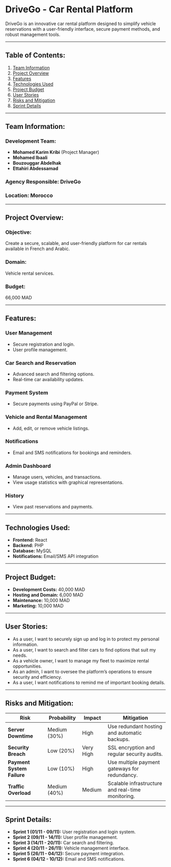 # **DriveGo - Car Rental Platform**

DriveGo is an innovative car rental platform designed to simplify vehicle reservations with a user-friendly interface, secure payment methods, and robust management tools.

---

## **Table of Contents:**

1. [Team Information](#team-information)
2. [Project Overview](#project-overview)
3. [Features](#features)
4. [Technologies Used](#technologies-used)
5. [Project Budget](#project-budget)
6. [User Stories](#user-stories)
7. [Risks and Mitigation](#risks-and-mitigation)
8. [Sprint Details](#sprint-details)

---

## **Team Information:**

### **Development Team:**

- **Mohamed Karim Kribi** (Project Manager)
- **Mohamed Ibaali**
- **Bouzouggar Abdelhak**
- **Ettahiri Abdessamad**

### **Agency Responsible:** DriveGo  
### **Location:** Morocco

---

## **Project Overview:**

### **Objective:**  
Create a secure, scalable, and user-friendly platform for car rentals available in French and Arabic.

### **Domain:**  
Vehicle rental services.

### **Budget:**  
66,000 MAD

---

## **Features:**

### **User Management**
- Secure registration and login.
- User profile management.

### **Car Search and Reservation**
- Advanced search and filtering options.
- Real-time car availability updates.

### **Payment System**
- Secure payments using PayPal or Stripe.

### **Vehicle and Rental Management**
- Add, edit, or remove vehicle listings.

### **Notifications**
- Email and SMS notifications for bookings and reminders.

### **Admin Dashboard**
- Manage users, vehicles, and transactions.
- View usage statistics with graphical representations.

### **History**
- View past reservations and payments.

---

## **Technologies Used:**

- **Frontend:** React
- **Backend:** PHP
- **Database:** MySQL
- **Notifications:** Email/SMS API integration

---

## **Project Budget:**

- **Development Costs:** 40,000 MAD
- **Hosting and Domain:** 6,000 MAD
- **Maintenance:** 10,000 MAD
- **Marketing:** 10,000 MAD

---

## **User Stories:**

- As a user, I want to securely sign up and log in to protect my personal information.
- As a user, I want to search and filter cars to find options that suit my needs.
- As a vehicle owner, I want to manage my fleet to maximize rental opportunities.
- As an admin, I want to oversee the platform’s operations to ensure security and efficiency.
- As a user, I want notifications to remind me of important booking details.

---

## **Risks and Mitigation:**

| **Risk**                | **Probability** | **Impact**     | **Mitigation**                                          |
|-------------------------|-----------------|----------------|---------------------------------------------------------|
| **Server Downtime**      | Medium (30%)    | High           | Use redundant hosting and automatic backups.           |
| **Security Breach**      | Low (20%)       | Very High      | SSL encryption and regular security audits.            |
| **Payment System Failure**| Low (10%)       | High           | Use multiple payment gateways for redundancy.           |
| **Traffic Overload**     | Medium (40%)    | Medium         | Scalable infrastructure and real-time monitoring.       |

---

## **Sprint Details:**

- **Sprint 1 (01/11 - 09/11):** User registration and login system.
- **Sprint 2 (09/11 - 14/11):** User profile management.
- **Sprint 3 (14/11 - 20/11):** Car search and filtering.
- **Sprint 4 (20/11 - 26/11):** Vehicle management interface.
- **Sprint 5 (26/11 - 04/12):** Secure payment integration.
- **Sprint 6 (04/12 - 10/12):** Email and SMS notifications.
